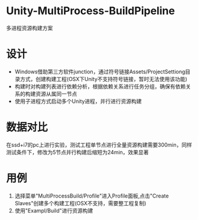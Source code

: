# Unity-MultiProcess-BuildPipeline
多进程资源构建方案

# 设计
- Windows借助第三方软件junction，通过符号链接Assets/ProjectSettiong目录方式，创建构建工程(OSX下Unity不支持符号链接，暂时无法使用该功能)<br>
- 构建时对构建列表进行依赖分析，根据依赖关系进行任务分组，确保有依赖关系的构建资源从属同一节点<br>
- 使用子进程方式启动多个Unity进程，并行进行资源构建

# 数据对比
在ssd+i7的pc上进行实验，测试工程单节点进行全量资源构建需要300min，同样测试条件下，修改为5节点并行构建后缩短为24min，效果显著<br>

# 用例
1. 选择菜单"MultiProcessBuild/Profile"进入Profile面板,点击"Create Slaves"创建多个构建工程(OSX不支持，需要整工程复制)<br>
2. 使用"Exampl/Build"进行资源构建
